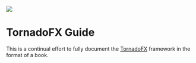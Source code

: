 ![](https://github.com/edvin/tornadofx/blob/master/graphics/tornado-fx-logo.png?raw=true)

# TornadoFX Guide

This is a continual effort to fully document the [TornadoFX](https://github.com/edvin/tornadofx) framework in the format of a book.



